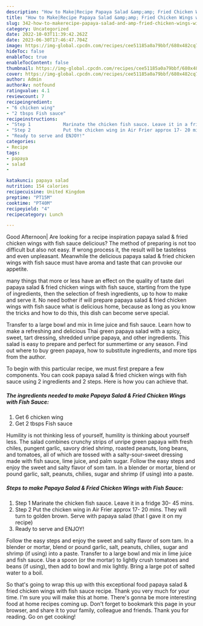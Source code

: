 ```yaml
---
description: "How to Make|Recipe Papaya Salad &amp;amp; Fried Chicken Wings with Fish Sauce {That is Special"
title: "How to Make|Recipe Papaya Salad &amp;amp; Fried Chicken Wings with Fish Sauce {That is Special"
slug: 342-how-to-makerecipe-papaya-salad-and-amp-fried-chicken-wings-with-fish-sauce-that-is-special
category: Uncategorized
date: 2022-10-03T11:39:42.262Z
date: 2023-06-30T17:46:47.704Z
image: https://img-global.cpcdn.com/recipes/cee51185a0a79bbf/680x482cq70/papaya-salad-fried-chicken-wings-with-fish-sauce-recipe-main-photo.jpg
hideToc: false
enableToc: true
enableTocContent: false
thumbnail: https://img-global.cpcdn.com/recipes/cee51185a0a79bbf/680x482cq70/papaya-salad-fried-chicken-wings-with-fish-sauce-recipe-main-photo.jpg
cover: https://img-global.cpcdn.com/recipes/cee51185a0a79bbf/680x482cq70/papaya-salad-fried-chicken-wings-with-fish-sauce-recipe-main-photo.jpg
author: Admin
authorAv: notfound
ratingvalue: 4.1
reviewcount: 7
recipeingredient:
- "6 chicken wing"
- "2 tbsps Fish sauce"
recipeinstructions:
- "Step 1            Marinate the chicken fish sauce. Leave it in a fridge 30- 45 mins."
- "Step 2            Put the chicken wing in Air Frier approx 17- 20 mins. They will turn to golden brown. Serve with papaya salad (that I gave it on my recipe)"
- "Ready to serve and ENJOY!"
categories:
- Recipe
tags:
- papaya
- salad
- 

katakunci: papaya salad  
nutrition: 154 calories
recipecuisine: United Kingdom
preptime: "PT15M"
cooktime: "PT40M"
recipeyield: "4"
recipecategory: Lunch

---
```



Good Afternoon| Are looking for a recipe inspiration papaya salad &amp; fried chicken wings with fish sauce delicious? The method of preparing is not too difficult but also not easy. If wrong process it, the result will be tasteless and even unpleasant. Meanwhile the delicious papaya salad &amp; fried chicken wings with fish sauce must have aroma and taste that can provoke our appetite.






many things that more or less have an effect on the quality of taste dari papaya salad &amp; fried chicken wings with fish sauce, starting from the type of ingredients, then the selection of fresh ingredients, up to how to make and serve it. No need bother if will prepare papaya salad &amp; fried chicken wings with fish sauce what is delicious home, because as long as you know the tricks and how to do this, this dish can become serve  special.


Transfer to a large bowl and mix in lime juice and fish sauce. Learn how to make a refreshing and delicious Thai green papaya salad with a spicy, sweet, tart dressing, shredded unripe papaya, and other ingredients. This salad is easy to prepare and perfect for summertime or any season. Find out where to buy green papaya, how to substitute ingredients, and more tips from the author.


To begin with this particular recipe, we must first prepare a few components. You can cook papaya salad &amp; fried chicken wings with fish sauce using 2 ingredients and 2 steps. Here is how you can achieve that.

<!--inarticleads1-->

##### The ingredients needed to make Papaya Salad &amp; Fried Chicken Wings with Fish Sauce:

1. Get 6 chicken wing
1. Get 2 tbsps Fish sauce


Humility is not thinking less of yourself, humility is thinking about yourself less. The salad combines crunchy strips of unripe green papaya with fresh chiles, pungent garlic, savory dried shrimp, roasted peanuts, long beans, and tomatoes, all of which are tossed with a salty-sour-sweet dressing made with fish sauce, lime juice, and palm sugar. Follow the easy steps and enjoy the sweet and salty flavor of som tam. In a blender or mortar, blend or pound garlic, salt, peanuts, chilies, sugar and shrimp (if using) into a paste. 

<!--inarticleads2-->

##### Steps to make Papaya Salad &amp; Fried Chicken Wings with Fish Sauce:

1. Step 1            Marinate the chicken fish sauce. Leave it in a fridge 30- 45 mins.
1. Step 2            Put the chicken wing in Air Frier approx 17- 20 mins. They will turn to golden brown. Serve with papaya salad (that I gave it on my recipe)
1. Ready to serve and ENJOY!

Follow the easy steps and enjoy the sweet and salty flavor of som tam. In a blender or mortar, blend or pound garlic, salt, peanuts, chilies, sugar and shrimp (if using) into a paste. Transfer to a large bowl and mix in lime juice and fish sauce. Use a spoon (or the mortar) to lightly crush tomatoes and beans (if using), then add to bowl and mix lightly. Bring a large pot of salted water to a boil. 

So that's going to wrap this up with this exceptional food papaya salad &amp; fried chicken wings with fish sauce recipe. Thank you very much for your time. I'm sure you will make this at home. There's gonna be more interesting food at home recipes coming up. Don't forget to bookmark this page in your browser, and share it to your family, colleague and friends. Thank you for reading. Go on get cooking!

